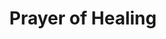 ---
title: "Prayer of Healing"
index: "prayer-of-healing"
permalink: /spells/prayer-of-healing/
tags:
  - Spell
  - 2nd Level
  - Evocation
available_for:
  - Cleric
level: "2nd Level"
school: "Evocation"
range: "30 ft"
comp:
  - V
cast_time: "10 Minutes"
description: |
  Up to six creatures of your choice that you can see within range each regain hit points equal to 2d8 + your spellcasting ability modifier. This spell has no effect on undead or constructs.

  **At higher levels.** When you cast this spell using a spell slot of 3rd level or higher, the healing increases by 1d8 for each slot level above 2nd.
excerpt: "Up to six creatures of your choice that you can see within range each regain hit points equal to 2d8 + your spellcasting ability modifier."
source: "Basic Rules"
---